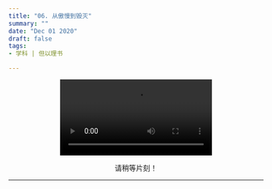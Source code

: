 ```yaml
---
title: "06. 从傲慢到毁灭"
summary: ""
date: "Dec 01 2020"
draft: false
tags:
- 学科 | 但以理书

---
```

<center>

<video controls>
  <source src="https://filedn.com/lASHf0LVqmwBNdJJL6RAY5y/Truth%20tv/%E5%AD%A6%E8%AF%BE/ssl%20-%20%E4%BD%86%E4%BB%A5%E7%90%86/06.%20From%20Arrogance%20to%20Destruction.mp4" type="video/mp4" />
  <p>
    Your browser doesn't support HTML5 video. Here is a
    <a href="https://filedn.com/lASHf0LVqmwBNdJJL6RAY5y/Truth%20tv/%E5%AD%A6%E8%AF%BE/ssl%20-%20%E4%BD%86%E4%BB%A5%E7%90%86/06.%20From%20Arrogance%20to%20Destruction.mp4">link to the video</a> instead.
  </p>
</video>

请稍等片刻！


---